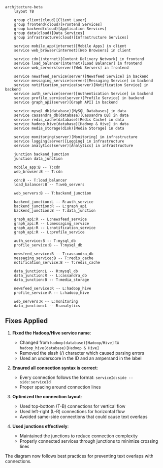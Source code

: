 ```mermaid
architecture-beta
    layout TB
    
    group client(cloud)[Client Layer]
    group frontend(cloud)[Frontend Services]
    group backend(cloud)[Application Services]
    group data(cloud)[Data Services]
    group infrastructure(cloud)[Infrastructure Services]
    
    service mobile_app(internet)[Mobile Apps] in client
    service web_browser(internet)[Web Browsers] in client
    
    service cdn(internet)[Content Delivery Network] in frontend
    service load_balancer(internet)[Load Balancer] in frontend
    service web_servers(server)[Web Servers] in frontend
    
    service newsfeed_service(server)[Newsfeed Service] in backend
    service messaging_service(server)[Messaging Service] in backend
    service notification_service(server)[Notification Service] in backend
    service auth_service(server)[Authentication Service] in backend
    service profile_service(server)[Profile Service] in backend
    service graph_api(server)[Graph API] in backend
    
    service mysql_db(database)[MySQL Databases] in data
    service cassandra_db(database)[Cassandra DB] in data
    service redis_cache(database)[Redis Cache] in data
    service hadoop_hive(database)[Hadoop & Hive] in data
    service media_storage(disk)[Media Storage] in data
    
    service monitoring(server)[Monitoring] in infrastructure
    service logging(server)[Logging] in infrastructure
    service analytics(server)[Analytics] in infrastructure
    
    junction backend_junction
    junction data_junction
    
    mobile_app:B -- T:cdn
    web_browser:B -- T:cdn
    
    cdn:B -- T:load_balancer
    load_balancer:B -- T:web_servers
    
    web_servers:B -- T:backend_junction
    
    backend_junction:L -- R:auth_service
    backend_junction:R -- L:graph_api
    backend_junction:B -- T:data_junction
    
    graph_api:R -- L:newsfeed_service
    graph_api:R -- L:messaging_service
    graph_api:R -- L:notification_service
    graph_api:R -- L:profile_service
    
    auth_service:B -- T:mysql_db
    profile_service:B -- T:mysql_db
    
    newsfeed_service:B -- T:cassandra_db
    messaging_service:B -- T:redis_cache
    notification_service:B -- T:redis_cache
    
    data_junction:L -- R:mysql_db
    data_junction:R -- L:cassandra_db
    data_junction:B -- T:media_storage
    
    newsfeed_service:R -- L:hadoop_hive
    profile_service:R -- L:hadoop_hive
    
    web_servers:R -- L:monitoring
    data_junction:L -- R:analytics
```

## Fixes Applied

1. **Fixed the Hadoop/Hive service name**: 
   - Changed from `hadoop(database)[Hadoop/Hive]` to `hadoop_hive(database)[Hadoop & Hive]`
   - Removed the slash (/) character which caused parsing errors
   - Used an underscore in the ID and an ampersand in the label

2. **Ensured all connection syntax is correct**:
   - Every connection follows the format: `serviceId:side -- side:serviceId`
   - Proper spacing around connection lines

3. **Optimized the connection layout**:
   - Used top-bottom (T-B) connections for vertical flow
   - Used left-right (L-R) connections for horizontal flow
   - Avoided same-side connections that could cause text overlaps

4. **Used junctions effectively**:
   - Maintained the junctions to reduce connection complexity
   - Properly connected services through junctions to minimize crossing lines

The diagram now follows best practices for preventing text overlaps with connections. 